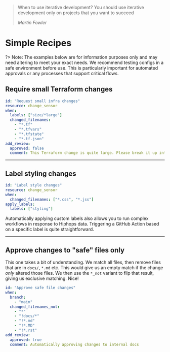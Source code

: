 > When to use iterative development? You should use iterative development only on projects that you want to succeed
>
> <cite>Martin Fowler</cite>

# Simple Recipes

?> Note: The examples below are for information purposes only and may need altering to meet your exact needs. We recommend testing configs in a safe environment before use. This is particularly important for automated approvals or any processes that support critical flows.

## Require small Terraform changes

```yaml
id: "Request small infra changes"
resource: change_sensor
when:
  labels: ["size/*large"]
  changed_filenames:
    - "*.tf"
    - "*.tfvars"
    - "*.tfstate"
    - "*.tf.json"
add_review:
  approved: false
  comment: This Terraform change is quite large. Please break it up into smaller changes.
```

---

## Label styling changes

```yaml
id: "Label style changes"
resource: change_sensor
when:
  changed_filenames: ["*.css", "*.jss"]
apply_labels:
  labels: ["styling"]
```

Automatically applying custom labels also allows you to run complex workflows in response to Hiphops data. Triggering a GitHub Action based on a specific label is quite straightforward.

---

## Approve changes to "safe" files only

This one takes a bit of understanding. We match all files, then remove files that
are in `docs/`, `*.md` etc. This would give us an empty match if the change *only* altered those files. We then use the `*_not` variant to flip that result, giving us exclusive matching. Nice!

```yaml
id: "Approve safe file changes"
when:
  branch:
    - "main"
  changed_filenames_not:
    - "*"
    - "!docs/*"
    - "!*.md"
    - "!*.MD"
    - "!*.rst"
add_review:
  approved: true
  comment: Automatically approving changes to internal docs
```
